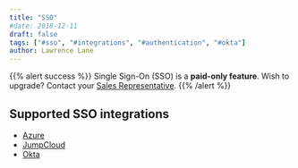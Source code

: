 ```yaml
---
title: "SSO"
#date: 2018-12-11
draft: false
tags: ["#sso", "#integrations", "#authentication", "#okta"]
author: Lawrence Lane
---
```


{{% alert success %}}
Single Sign-On (SSO) is a **paid-only feature**. Wish to upgrade? Contact your [Sales Representative](mailto:cloudwisdom.sales@virtana.com).
{{% /alert %}}

## Supported SSO integrations

- [Azure][1]
- [JumpCloud][2]
- [Okta][3]

[1]: /integrations/sso/sso-azure
[2]: /integrations/sso/sso-jumpcloud
[3]: /integrations/sso/sso-okta
